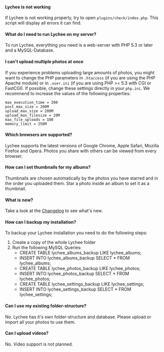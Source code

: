 #### Lychee is not working
If Lychee is not working properly, try to open `plugins/check/index.php`. This script will display all errors it can find.

#### What do I need to run Lychee on my server?
To run Lychee, everything you need is a web-server with PHP 5.3 or later and a MySQL-Database.

#### I can't upload multiple photos at once
If you experience problems uploading large amounts of photos, you might want to change the PHP parameters in `.htaccess` (if you are using the PHP Apache module) or in `.user.ini` (if you are using PHP >= 5.3 with CGI or FastCGI).
If possible, change these settings directly in your `php.ini`. We recommend to increase the values of the following properties:

	max_execution_time = 200
	post_max_size = 200M
	upload_max_size = 200M
	upload_max_filesize = 20M
	max_file_uploads = 100
	memory_limit = 256M

#### Which browsers are supported?
Lychee supports the latest versions of Google Chrome, Apple Safari, Mozilla Firefox and Opera. Photos you share with others can be viewed from every browser.

#### How can I set thumbnails for my albums?
Thumbnails are chosen automatically by the photos you have starred and in the order you uploaded them. Star a photo inside an album to set it as a thumbnail.

#### What is new?
Take a look at the [Changelog](Changelog.md) to see what's new.

#### How can I backup my installation?
To backup your Lychee installation you need to do the following steps:

1. Create a copy of the whole Lychee folder  
2. Run the following MySQL Queries:  
	- CREATE TABLE lychee_albums_backup LIKE lychee_albums;
	- INSERT INTO lychee_albums_backup SELECT * FROM lychee_albums;
	- CREATE TABLE lychee_photos_backup LIKE lychee_photos;
	- INSERT INTO lychee_photos_backup SELECT * FROM lychee_photos;
	- CREATE TABLE lychee_settings_backup LIKE lychee_settings;
	- INSERT INTO lychee_settings_backup SELECT * FROM lychee_settings;
	
#### Can I use my existing folder-structure?
No. Lychee has it's own folder-structure and database. Please upload or import all your photos to use them.

#### Can I upload videos?
No. Video support is not planned.
